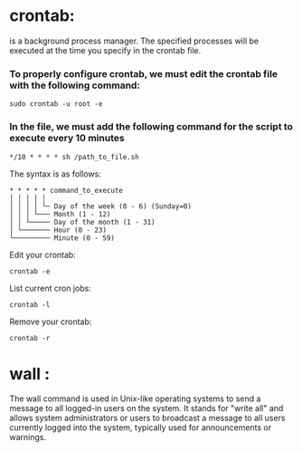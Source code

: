 # crontab:
is a background process manager. The specified processes will be executed at the time you specify in the crontab file.

###     To properly configure crontab, we must edit the crontab file with the following command:

```
sudo crontab -u root -e
```

### In the file, we must add the following command for the script to execute every 10 minutes 

```
*/10 * * * * sh /path_to_file.sh
```

The syntax is as follows:

```
* * * * * command_to_execute
│ │ │ │ │
│ │ │ │ └─ Day of the week (0 - 6) (Sunday=0)
│ │ │ └─── Month (1 - 12)
│ │ └───── Day of the month (1 - 31)
│ └─────── Hour (0 - 23)
└───────── Minute (0 - 59)
```

Edit your crontab:
```
crontab -e
```
List current cron jobs:
```
crontab -l
```
Remove your crontab:
```
crontab -r
```

# wall :
The wall command is used in Unix-like operating systems to send a message to all logged-in users on the system. It stands for "write all" and allows system administrators or users to broadcast a message to all users currently logged into the system, typically used for announcements or warnings.
